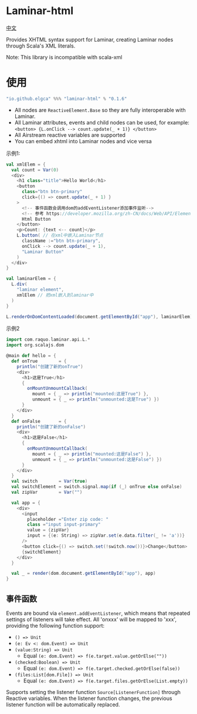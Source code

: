 # Laminar-html

[中文](readme.md)

Provides XHTML syntax support for Laminar, creating Laminar nodes through Scala's XML literals.

Note: This library is incompatible with scala-xml

# 使用

```scala
"io.github.elgca" %%% "laminar-html" % "0.1.6"
```

- All nodes are `ReactiveElement.Base` so they are fully interoperable with Laminar.
- All Laminar attributes, events and child nodes can be used, for example: `<button> {L.onClick --> count.update(_ + 1)} </button>`
- All Airstream reactive variables are supported
- You can embed xhtml into Laminar nodes and vice versa

示例1:

```scala
val xmlElem = {
  val count = Var(0)
  <div>
    <h1 class="title">Hello World</h1>
    <button 
      class="btn btn-primary"
      click={() => count.update(_ + 1) }
    >
      <!-- 事件函数会调用dom的addEventListener添加事件监听-->
      <!-- 参考 https://developer.mozilla.org/zh-CN/docs/Web/API/Element/click_event-->
      Html Button
    </button>
    <p>Count: {text <-- count}</p>
    L.button( // 在xml中嵌入Laminar节点
      className :="btn btn-primary",
      onClick --> count.update(_ + 1),
      "Laminar Button"
    )
  </div>
}

val laminarElem = {
  L.div(
    "laminar element",
    xmlElem // 把xml嵌入到laminar中
  )
}

L.renderOnDomContentLoaded(document.getElementById("app"), laminarElem)
```

示例2

```scala
import com.raquo.laminar.api.L.*
import org.scalajs.dom

@main def hello = {
  def onTrue        = {
    println("创建了新的onTrue")
    <div>
      <h1>这是True</h1>
      {
        onMountUnmountCallback(
          mount = { _ => println("mounted:这是True") },
          unmount = { _ => println("unmounted:这是True") })
      }
    </div>
  }
  def onFalse       = {
    println("创建了新的onFalse")
    <div>
      <h1>这是False</h1>
      {
        onMountUnmountCallback(
          mount = { _ => println("mounted:这是False") },
          unmount = { _ => println("unmounted:这是False") })
      }
    </div>
  }
  val switch        = Var(true)
  val switchElement = switch.signal.map(if (_) onTrue else onFalse)
  val zipVar        = Var("")

  val app = {
    <div>
      <input
        placeholder ="Enter zip code: "
        class ="input input-primary"
        value = {zipVar}
        input = {(e: String) => zipVar.set(e.data.filter(_ != 'a'))}
      />
      <button click={() => switch.set(!switch.now())}>Change</button>
      {switchElement}
    </div>
  }

  val _ = render(dom.document.getElementById("app"), app)
}
```

## 事件函数

Events are bound via `element.addEventListener`, which means that repeated settings of listeners will take effect.
All 'onxxx' will be mapped to 'xxx', providing the following function support:

- `() => Unit`
- `(e: Ev <: dom.Event) => Unit`
- `(value:String) => Unit`
  - Equal `(e: dom.Event) => f(e.target.value.getOrElse(""))`
- `(checked:Boolean) => Unit`
  - Equal `(e: dom.Event) => f(e.target.checked.getOrElse(false))`
- `(files:List[dom.File]) => Unit`
  - Equal `(e: dom.Event) => f(e.target.files.getOrElse(List.empty))`

Supports setting the listener function `Source[ListenerFunction]` through Reactive variables.
When the listener function changes, the previous listener function will be automatically replaced.